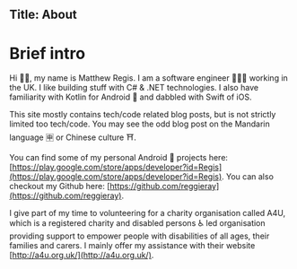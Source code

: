 Title: About
---
# Brief intro

Hi 👋🏽, my name is Matthew Regis. I am a software engineer 🧑🏽‍💻 working in the UK. I like building stuff with C# & .NET technologies. I also have familiarity with Kotlin for Android 🤖 and dabbled with Swift of iOS. 

This site mostly contains tech/code related blog posts, but is not strictly limited too tech/code. You may see the odd blog post on the Mandarin language 🈸 or Chinese culture ⛩️.

You can find some of my personal Android 📱 projects here: [https://play.google.com/store/apps/developer?id=Regis](https://play.google.com/store/apps/developer?id=Regis). You can also checkout my Github here: [https://github.com/reggieray](https://github.com/reggieray).

I give part of my time to volunteering for a charity organisation called A4U, which is a registered charity and disabled persons ♿ led organisation providing support to empower people with disabilities of all ages, their families and carers. I mainly offer my assistance with their website [http://a4u.org.uk/](http://a4u.org.uk/).